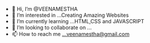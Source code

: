 - 👋 Hi, I’m @VEENAMESTHA
- 👀 I’m interested in ...Creating Amazing Websites
- 🌱 I’m currently learning ...HTML,CSS and JAVASCRIPT
- 💞️ I’m looking to collaborate on ...
- 📫 How to reach me ...veenamestha@gmail.com

<!---
VEENAMESTHA/VEENAMESTHA is a ✨ special ✨ repository because its `README.md` (this file) appears on your GitHub profile.
You can click the Preview link to take a look at your changes.
--->
